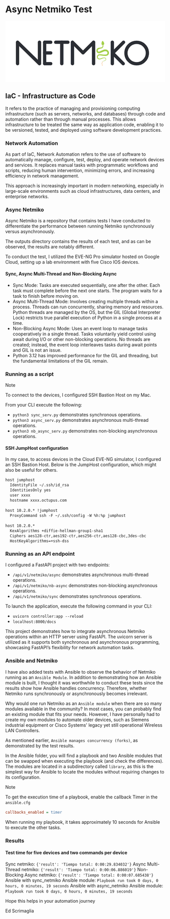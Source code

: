 # Async Netmiko Test

![plot](imagen/netmiko.png)

## IaC - Infrastructure as Code

It refers to the practice of managing and provisioning computing infrastructure (such as servers, networks, and databases) through code and automation rather than through manual processes. This allows infrastructure to be treated the same way as application code, enabling it to be versioned, tested, and deployed using software development practices.

### Network Automation

As part of IaC, Network Automation refers to the use of software to automatically manage, configure, test, deploy, and operate network devices and services. It replaces manual tasks with programmatic workflows and scripts, reducing human intervention, minimizing errors, and increasing efficiency in network management.

This approach is increasingly important in modern networking, especially in large-scale environments such as cloud infrastructures, data centers, and enterprise networks.

### Async Netmiko

Async Netmiko is a repository that contains tests I have conducted to differentiate the performance between running Netmiko synchronously versus asynchronously.

The outputs directory contains the results of each test, and as can be observed, the results are notably different.

To conduct the test, I utilized the EVE-NG Pro simulator hosted on Google Cloud, setting up a lab environment with five Cisco IOS devices.

#### Sync, Async Multi-Thread and Non-Blocking Async

- Sync Mode: Tasks are executed sequentially, one after the other. Each task must complete before the next one starts. The program waits for a task to finish before moving on.
- Async Multi-Thread Mode: Involves creating multiple threads within a process. Threads can run concurrently, sharing memory and resources. Python threads are managed by the OS, but the GIL (Global Interpreter Lock) restricts true parallel execution of Python in a single process at a time.
- Non-Blocking Async Mode: Uses an event loop to manage tasks cooperatively in a single thread. Tasks voluntarily yield control using await during I/O or other non-blocking operations. No threads are created; instead, the event loop interleaves tasks during await points and GIL is not an issue.
- Python 3.12 has improved performance for the GIL and threading, but the fundamental limitations of the GIL remain.

### Running as a script

> [!NOTE]
> To connect to the devices, I configured SSH Bastion Host on my Mac.

From your CLI execute the following:

- `python3 sync_serv.py` demonstrates synchronous operations.
- `python3 async_serv.py` demonstrates asynchronous multi-thread operations.
- `python3 nb_async_serv.py` demonstrates non-blocking asynchronous operations.

#### SSH JumpHost configuration

In my case, to access devices in the Cloud EVE-NG simulator, I configured an SSH Bastion Host. Below is the JumpHost configuration, which might also be useful for others.

```ssh-config
host jumphost  
  IdentityFile ~/.ssh/id_rsa  
  IdentitiesOnly yes  
  user xxxx  
  hostname xxxx.octupus.com  

host 10.2.0.* !jumphost  
  ProxyCommand ssh -F ~/.ssh/config -W %h:%p jumphost  

host 10.2.0.*  
  KexAlgorithms +diffie-hellman-group1-sha1  
  Ciphers aes128-ctr,aes192-ctr,aes256-ctr,aes128-cbc,3des-cbc  
  HostKeyAlgorithms=+ssh-dss
```

### Running as an API endpoint

I configured a FastAPI project with two endpoints:

- `/api/v1/netmiko/async` demonstrates asynchronous multi-thread operations.
- `/api/v1/netmiko/nb-async` demonstrates non-blocking asynchronous operations.
- `/api/v1/netmiko/sync` demonstrates synchronous operations.

To launch the application, execute the following command in your CLI:

- `uvicorn controller:app --reload`
- `localhost:8000/docs`

This project demonstrates how to integrate asynchronous Netmiko operations within an HTTP server using FastAPI. The uvicorn server is utilized as it supports both synchronous and asynchronous programming, showcasing FastAPI’s flexibility for network automation tasks.

### Ansible and Netmiko

I have also added tests with Ansible to observe the behavior of Netmiko running as an `Ansible Module`. In addition to demonstrating how an Ansible module is built, I thought it was worthwhile to conduct these tests since the results show how Ansible handles concurrency. Therefore, whether Netmiko runs synchronously or asynchronously becomes irrelevant.

Why would one run Netmiko as an `Ansible module` when there are so many modules available in the community? In most cases, you can probably find an existing module that fits your needs. However, I have personally had to create my own modules to automate older devices, such as Siemens industrial equipment or Cisco Systems' legacy yet still operational Wireless LAN Controllers.

As mentioned earlier, `Ansible manages concurrency (forks)`, as demonstrated by the test results.

In the Ansible folder, you will find a playbook and two Ansible modules that can be swapped when executing the playbook (and check the differences). The modules are located in a subdirectory called `library`, as this is the simplest way for Ansible to locate the modules without requiring changes to its configuration.

> [!NOTE]
> To get the execution time of a playbook, enable the callback Timer in the `ansible.cfg`
> 
> ```ini
> callbacks_enabled = timer
> ```

When running my playbook, it takes approximately 10 seconds for Ansible to execute the other tasks.

### Results

#### Test time for five devices and two commands per device

Sync netmiko: `{'result': 'Tiempo total: 0:00:29.834032'}`
Async Multi-Thread netmiko: `{'result': 'Tiempo total: 0:00:06.886019'}`
Non-Blocking Async netmiko: `{'result': 'Tiempo total: 0:00:07.685438'}`
Ansible with sync_netmiko Ansible module: `Playbook run took 0 days, 0 hours, 0 minutes, 19 seconds`
Ansible with async_netmiko Ansible module: `Playbook run took 0 days, 0 hours, 0 minutes, 19 seconds`

Hope this helps in your automation journey  

Ed Scrimaglia
  
